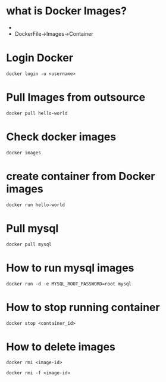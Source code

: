 # what is Docker Images?
- 
- DockerFile->Images->Container

# Login Docker 
```
docker login -u <username>
```
# Pull Images from outsource 
```
docker pull hello-world
```

# Check docker images 
```
docker images
```
# create container from Docker images 
```
docker run hello-world
```
# Pull mysql 
```
docker pull mysql
```
# How to run mysql images 
```
docker run -d -e MYSQL_ROOT_PASSWORD=root mysql
```
# How to stop running container
```
docker stop <container_id>
```
# How to delete images 
```
docker rmi <image-id>
```
```
docker rmi -f <image-id> 
```




